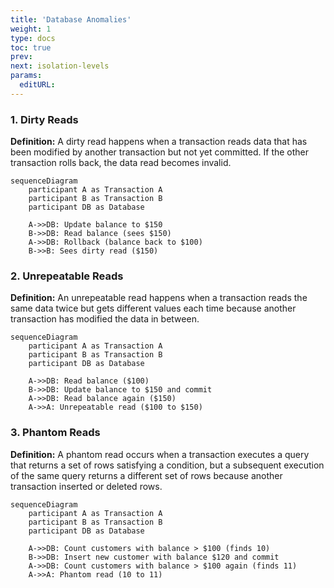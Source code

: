 ```yaml
---
title: 'Database Anomalies'
weight: 1
type: docs
toc: true
prev: 
next: isolation-levels
params:
  editURL:
---
```



### 1. Dirty Reads

**Definition:**
A dirty read happens when a transaction reads data that has been modified by another transaction but not yet committed. If the other transaction rolls back, the data read becomes invalid.

```mermaid
sequenceDiagram
    participant A as Transaction A
    participant B as Transaction B
    participant DB as Database

    A->>DB: Update balance to $150
    B->>DB: Read balance (sees $150)
    A->>DB: Rollback (balance back to $100)
    B->>B: Sees dirty read ($150)

```


### 2. Unrepeatable Reads

**Definition:**
An unrepeatable read happens when a transaction reads the same data twice but gets different values each time because another transaction has modified the data in between.

```mermaid
sequenceDiagram
    participant A as Transaction A
    participant B as Transaction B
    participant DB as Database

    A->>DB: Read balance ($100)
    B->>DB: Update balance to $150 and commit
    A->>DB: Read balance again ($150)
    A->>A: Unrepeatable read ($100 to $150)

```


### 3. Phantom Reads

**Definition:**
A phantom read occurs when a transaction executes a query that returns a set of rows satisfying a condition, but a subsequent execution of the same query returns a different set of rows because another transaction inserted or deleted rows.

```mermaid
sequenceDiagram
    participant A as Transaction A
    participant B as Transaction B
    participant DB as Database

    A->>DB: Count customers with balance > $100 (finds 10)
    B->>DB: Insert new customer with balance $120 and commit
    A->>DB: Count customers with balance > $100 again (finds 11)
    A->>A: Phantom read (10 to 11)
```